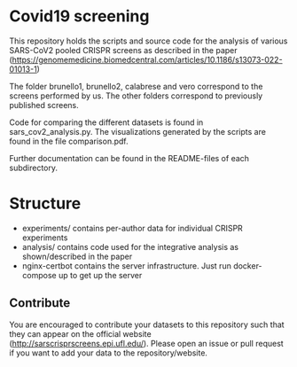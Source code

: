 # Covid19 screening

This repository holds the scripts and source code for the analysis of various SARS-CoV2 pooled CRISPR screens as described in the paper (https://genomemedicine.biomedcentral.com/articles/10.1186/s13073-022-01013-1)

The folder brunello1, brunello2, calabrese and vero correspond to the screens performed by us. The other folders correspond to previously published screens.

Code for comparing the different datasets is found in sars_cov2_analysis.py. The visualizations generated by the scripts are found in the file comparison.pdf.

Further documentation can be found in the README-files of each subdirectory.

# Structure

- experiments/ contains per-author data for individual CRISPR experiments
- analysis/ contains code used for the integrative analysis as shown/described in the paper
- nginx-certbot contains the server infrastructure. Just run docker-compose up to get up the server

## Contribute

You are encouraged to contribute your datasets to this repository such that they can appear on the official website (http://sarscrisprscreens.epi.ufl.edu/). Please open an issue or pull request if you want to add your data to the repository/website.
